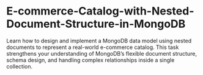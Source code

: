 # E-commerce-Catalog-with-Nested-Document-Structure-in-MongoDB
Learn how to design and implement a MongoDB data model using nested documents to represent a real-world e-commerce catalog. This task strengthens your understanding of MongoDB’s flexible document structure, schema design, and handling complex relationships inside a single collection.
